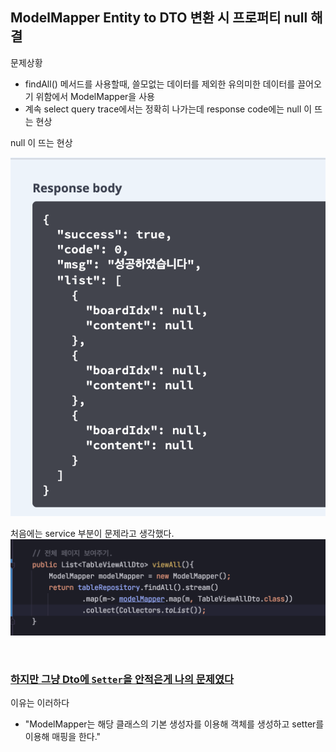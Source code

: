 ## ModelMapper Entity to DTO 변환 시 프로퍼티 null 해결

문제상황
* findAll() 메서드를 사용할때, 쓸모없는 데이터를 제외한 유의미한 데이터를 끌어오기 위함에서 ModelMapper을 사용
* 계속 select query trace에서는 정확히 나가는데 response code에는 null 이 뜨는 현상

null 이 뜨는 현상

<img src="../../img/ModelMapperRes.png">

처음에는 service 부분이 문제라고 생각했다.
<img src="../../img/ModelMapperCode.png">

<br>

### <ins>하지만 그냥 Dto에 ``Setter``을 안적은게 나의 문제였다</ins>

이유는 이러하다
* "ModelMapper는 해당 클래스의 기본 생성자를 이용해 객체를 생성하고 setter를 이용해 매핑을 한다."
